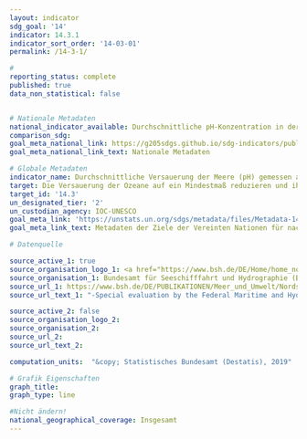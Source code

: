 ```yaml
---
layout: indicator
sdg_goal: '14'
indicator: 14.3.1
indicator_sort_order: '14-03-01'
permalink: /14-3-1/

#
reporting_status: complete
published: true
data_non_statistical: false


# Nationale Metadaten
national_indicator_available: Durchschnittliche pH-Konzentration in der Deutschen Bucht
comparison_sdg:
goal_meta_national_link: https://g205sdgs.github.io/sdg-indicators/public/MetaDe/14.3.1.pdf
goal_meta_national_link_text: Nationale Metadaten

# Globale Metadaten
indicator_name: Durchschnittliche Versauerung der Meere (pH) gemessen an einer vereinbarten Reihe von repräsentativen Probeentnahmestationen
target: Die Versauerung der Ozeane auf ein Mindestmaß reduzieren und ihre Auswirkungen bekämpfen, unter anderem durch eine verstärkte wissenschaftliche Zusammenarbeit auf allen Ebenen
target_id: '14.3'
un_designated_tier: '2'
un_custodian_agency: IOC-UNESCO
goal_meta_link: 'https://unstats.un.org/sdgs/metadata/files/Metadata-14-03-01.pdf'
goal_meta_link_text: Metadaten der Ziele der Vereinten Nationen für nachhaltige Entwicklung

# Datenquelle

source_active_1: true
source_organisation_logo_1: <a href="https://www.bsh.de/DE/Home/home_node.html;jsessionid=1C7E732B4D18093E53780EB37C351809.live11294"><img src="https://g205sdgs.github.io/sdg-indicators/public/logos/bsh.png" alt="Logo BSH" /></a>
source_organisation_1: Bundesamt für Seeschifffahrt und Hydrographie (BSH)
source_url_1: https://www.bsh.de/DE/PUBLIKATIONEN/Meer_und_Umwelt/Nordseezustand_Aktuell/nordseezustand-aktuell_node.html
source_url_text_1: "-Special evaluation by the Federal Maritime and Hydrographic Agency (BSH)"

source_active_2: false
source_organisation_logo_2:
source_organisation_2:
source_url_2:
source_url_text_2:

computation_units:  "&copy; Statistisches Bundesamt (Destatis), 2019"

# Grafik Eigenschaften
graph_title:
graph_type: line

#Nicht ändern!
national_geographical_coverage: Insgesamt
---
```

